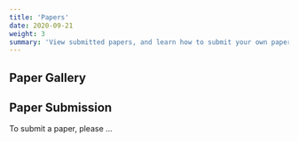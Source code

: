 ```yaml
---
title: 'Papers'
date: 2020-09-21
weight: 3
summary: 'View submitted papers, and learn how to submit your own paper!'
---
```

## Paper Gallery

## Paper Submission

To submit a paper, please ...